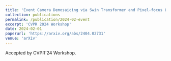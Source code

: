 ```yaml
---
title: 'Event Camera Demosaicing via Swin Transformer and Pixel-focus Loss'
collection: publications
permalink: /publication/2024-02-event
excerpt: 'CVPR 2024 Workshop'
date: 2024-02-01
paperurl: 'https://arxiv.org/abs/2404.02731'
venue: 'arXiv'
---
```

Accepted by CVPR'24 Workshop.